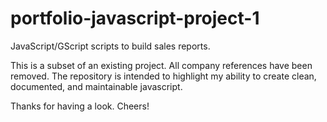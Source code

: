 # portfolio-javascript-project-1
JavaScript/GScript scripts to build sales reports.

This is a subset of an existing project.  All company references have been removed.  The repository is intended to highlight my ability to create clean, documented, and maintainable javascript.

Thanks for having a look.  Cheers!
